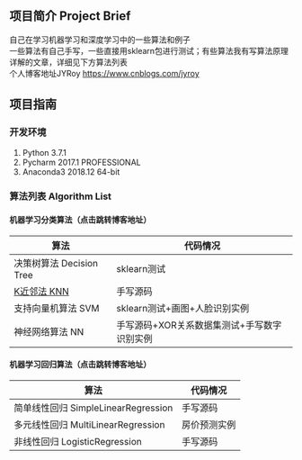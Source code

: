 ## 项目简介 Project Brief
自己在学习机器学习和深度学习中的一些算法和例子  
一些算法有自己手写，一些直接用sklearn包进行测试；有些算法我有写算法原理详解的文章，详细见下方算法列表  
个人博客地址JYRoy https://www.cnblogs.com/jyroy

## 项目指南
### 开发环境
1. Python 3.7.1
2. Pycharm 2017.1 PROFESSIONAL
3. Anaconda3 2018.12 64-bit  
### 算法列表 Algorithm List
#### 机器学习分类算法（点击跳转博客地址）

算法 | 代码情况
---|---
决策树算法 Decision Tree | sklearn测试
[K近邻法 KNN](https://www.cnblogs.com/jyroy/p/9427977.html/) | 手写源码
支持向量机算法 SVM | sklearn测试+画图+人脸识别实例
神经网络算法 NN | 手写源码+XOR关系数据集测试+手写数字识别实例
  
#### 机器学习回归算法（点击跳转博客地址）
算法 | 代码情况
---|---
简单线性回归 SimpleLinearRegression | 手写源码
多元线性回归 MultiLinearRegression | 房价预测实例
非线性回归 LogisticRegression | 手写源码
